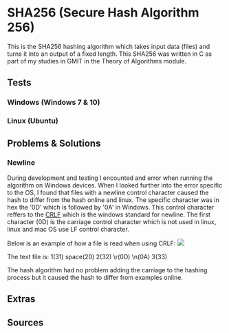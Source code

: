 # SHA256 (Secure Hash Algorithm 256)
This is the SHA256 hashing algorithm which takes input data (files) and turns it into an output of a fixed length.
This SHA256 was written in C as part of my studies in GMIT in the Theory of Algorithms module.

## Tests

### Windows (Windows 7 & 10)

### Linux (Ubuntu)

## Problems & Solutions

### Newline 
During development and testing I encounted and error when running the algorithm on Windows devices. When I looked further into the error specific to the OS, I found that files with a newline control character caused the hash to differ from the hash online and linux. The specific character was in hex the '0D' which is followed by '0A' in Windows. This control character reffers to the 
<a href="https://stackoverflow.com/questions/1552749/difference-between-cr-lf-lf-and-cr-line-break-types">CRLF</a> which is the windows standard for newline. The first character (0D) is the carriage control character which is not used in linux, linux and mac OS use LF control character.

Below is an example of how a file is read when using CRLF:
<img src="https://i.imgur.com/7bBbnEN.png"> </img>

The text file is:
1(31) space(20) 2(32) \r(0D) \n(0A)
3(33)

The hash algorithm had no problem adding the carriage to the hashing process but it caused the hash to differ from examples online.

## Extras

## Sources